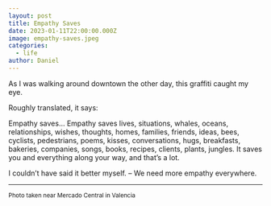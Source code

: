 ```yaml
---
layout: post
title: Empathy Saves
date: 2023-01-11T22:00:00.000Z
image: empathy-saves.jpeg
categories:
  - life
author: Daniel
---
```


As I was walking around downtown the other day, this graffiti caught my eye.

Roughly translated, it says:

<!--more-->
Empathy saves…
Empathy saves lives, situations, whales, oceans, relationships, wishes, thoughts, homes, families, friends, ideas, bees, cyclists, pedestrians, poems, kisses, conversations, hugs, breakfasts, bakeries, companies, songs, books, recipes, clients, plants, jungles. It saves you and everything along your way, and that’s a lot. 

I couldn’t have said it better myself. – We need more empathy everywhere.

---
<sup>Photo taken near Mercado Central in Valencia</sup>
  